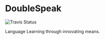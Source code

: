 DoubleSpeak 
===========

![Travis Status](https://travis-ci.org/designeer/doublespeak.svg?branch=master)

Language Learning through innovating means.

